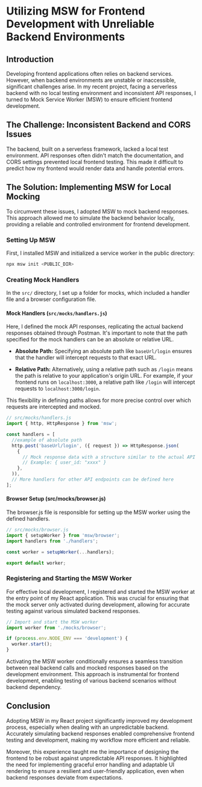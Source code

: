 # Utilizing MSW for Frontend Development with Unreliable Backend Environments

## Introduction
Developing frontend applications often relies on backend services. However, when backend environments are unstable or inaccessible, significant challenges arise. In my recent project, facing a serverless backend with no local testing environment and inconsistent API responses, I turned to Mock Service Worker (MSW) to ensure efficient frontend development.

## The Challenge: Inconsistent Backend and CORS Issues
The backend, built on a serverless framework, lacked a local test environment. API responses often didn't match the documentation, and CORS settings prevented local frontend testing. This made it difficult to predict how my frontend would render data and handle potential errors.

## The Solution: Implementing MSW for Local Mocking
To circumvent these issues, I adopted MSW to mock backend responses. This approach allowed me to simulate the backend behavior locally, providing a reliable and controlled environment for frontend development.

### Setting Up MSW
First, I installed MSW and initialized a service worker in the public directory:

```bash
npx msw init <PUBLIC_DIR>
```

### Creating Mock Handlers
In the `src/` directory, I set up a folder for mocks, which included a handler file and a browser configuration file.

#### Mock Handlers (`src/mocks/handlers.js`)
Here, I defined the mock API responses, replicating the actual backend responses obtained through Postman. It's important to note that the path specified for the mock handlers can be an absolute or relative URL.

- **Absolute Path:** Specifying an absolute path like `baseUrl/login` ensures that the handler will intercept requests to that exact URL.

- **Relative Path:** Alternatively, using a relative path such as `/login` means the path is relative to your application's origin URL. For example, if your frontend runs on `localhost:3000`, a relative path like `/login` will intercept requests to `localhost:3000/login`.

This flexibility in defining paths allows for more precise control over which requests are intercepted and mocked.

```javascript
// src/mocks/handlers.js
import { http, HttpResponse } from 'msw';

const handlers = [
  //example of absolute path
  http.post('baseUrl/login', ({ request }) => HttpResponse.json(
    {
      // Mock response data with a structure similar to the actual API response
      // Example: { user_id: "xxxx" }
    },
  )),
  // More handlers for other API endpoints can be defined here
];
```

#### Browser Setup (src/mocks/browser.js)
The browser.js file is responsible for setting up the MSW worker using the defined handlers.

```javascript
// src/mocks/browser.js
import { setupWorker } from 'msw/browser';
import handlers from './handlers';

const worker = setupWorker(...handlers);

export default worker;

```

### Registering and Starting the MSW Worker
For effective local development, I registered and started the MSW worker at the entry point of my React application. This was crucial for ensuring that the mock server only activated during development, allowing for accurate testing against various simulated backend responses.

```javascript
// Import and start the MSW worker
import worker from './mocks/browser';

if (process.env.NODE_ENV === 'development') {
  worker.start();
}
```

Activating the MSW worker conditionally ensures a seamless transition between real backend calls and mocked responses based on the development environment. This approach is instrumental for frontend development, enabling testing of various backend scenarios without backend dependency.

## Conclusion
Adopting MSW in my React project significantly improved my development process, especially when dealing with an unpredictable backend. Accurately simulating backend responses enabled comprehensive frontend testing and development, making my workflow more efficient and reliable. 

Moreover, this experience taught me the importance of designing the frontend to be robust against unpredictable API responses. It highlighted the need for implementing graceful error handling and adaptable UI rendering to ensure a resilient and user-friendly application, even when backend responses deviate from expectations.




